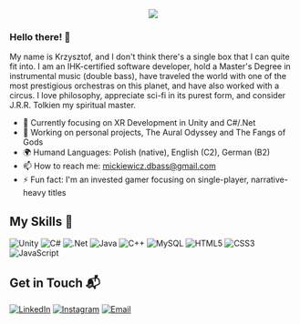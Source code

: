 <p align="center">
  <a href="https://git.io/streak-stats">
    <img src="https://github-readme-streak-stats.herokuapp.com?user=Warmick91&theme=cobalt&card_width=900&hide_current_streak=true)](https://git.io/streak-stats" />
  </a>
</p>

### Hello there! 👋

My name is Krzysztof, and I don't think there's a single box that I can quite fit into. I am an IHK-certified software developer, hold a Master's Degree in instrumental music (double bass), have traveled the world with one of the most prestigious orchestras on this planet, and have also worked with a circus. I love philosophy, appreciate sci-fi in its purest form, and consider J.R.R. Tolkien my spiritual master.

- 🌱 Currently focusing on XR Development in Unity and C#/.Net
- 🔭 Working on personal projects, The Aural Odyssey and The Fangs of Gods
- 🌍 Humand Languages: Polish (native), English (C2), German (B2)
- 📫 How to reach me: mickiewicz.dbass@gmail.com
- ⚡ Fun fact: I'm an invested gamer focusing on single-player, narrative-heavy titles

## My Skills 🧠

![Unity](https://img.shields.io/badge/unity-%23000000.svg?style=for-the-badge&logo=unity&logoColor=white)
![C#](https://img.shields.io/badge/c%23-%23239120.svg?style=for-the-badge&logo=csharp&logoColor=white)
![.Net](https://img.shields.io/badge/.NET-5C2D91?style=for-the-badge&logo=.net&logoColor=white)
![Java](https://img.shields.io/badge/java-%23ED8B00.svg?style=for-the-badge&logo=openjdk&logoColor=white)
![C++](https://img.shields.io/badge/c++-%2300599C.svg?style=for-the-badge&logo=c%2B%2B&logoColor=white)
![MySQL](https://img.shields.io/badge/mysql-%2300f.svg?style=for-the-badge&logo=mysql&logoColor=white)
![HTML5](https://img.shields.io/badge/html5-%23E34F26.svg?style=for-the-badge&logo=html5&logoColor=white)
![CSS3](https://img.shields.io/badge/css3-%231572B6.svg?style=for-the-badge&logo=css3&logoColor=white)
![JavaScript](https://img.shields.io/badge/javascript-%23323330.svg?style=for-the-badge&logo=javascript&logoColor=%23F7DF1E)

## Get in Touch 📬

[![LinkedIn](https://img.shields.io/badge/linkedin-%230077B5.svg?style=for-the-badge&logo=linkedin&logoColor=white)](https://www.linkedin.com/in/krzysztof-mickiewicz/)
[![Instagram](https://img.shields.io/badge/Instagram-%23E4405F.svg?style=for-the-badge&logo=Instagram&logoColor=white)](https://www.instagram.com/imperial_chris/)
[![Email](https://img.shields.io/badge/Gmail-D14836?style=for-the-badge&logo=gmail&logoColor=white)](mailto:mickiewicz.dbass@gmail.com)

